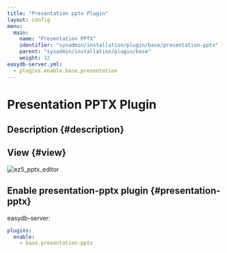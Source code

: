 ```yaml
---
title: "Presentation pptx Plugin"
layout: config
menu:
  main:
    name: "Presentation PPTX"
    identifier: "sysadmin/installation/plugin/base/presentation-pptx"
    parent: "sysadmin/installation/plugin/base"
    weight: 12
easydb-server.yml:
  - plugins.enable.base.presentation
---
```

# Presentation PPTX Plugin

## Description {#description}

## View {#view}

![ez5_pptx_editor](/en/sysadmin/installation/plugin/base/ez5_pptx_editor.jpg)

## Enable presentation-pptx plugin {#presentation-pptx}

easydb-server: 
```yaml
plugins:
  enable:
    - base.presentation-pptx
```